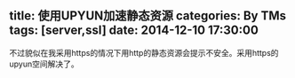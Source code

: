 title: 使用UPYUN加速静态资源
categories: By TMs
tags: [server,ssl]
date: 2014-12-10 17:30:00
---

不过貌似在我采用https的情况下用http的静态资源会提示不安全。采用https的upyun空间解决了。
